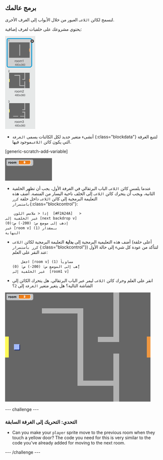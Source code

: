 ## برمج عالمك

لنسمح لكائن `اللاعب` العبور من خلال الأبواب إلى الغرف الأخرى.

يحتوي مشروعك على خلفيات لغرف إضافية:

![screenshot](images/world-backdrops.png)

+ أنشىء متغير جديد لكل الكائنات يسمى `الغرفة` {:class="blockdata"} لتتبع الغرفة التي يكون كائن `اللاعب`موجود فيها.

[generic-scratch-add-variable]

![screenshot](images/world-room.png)

+ عندما يلمس كائن `اللاعب` الباب البرتقالي في الغرفة الأول، يجب أن تظهر الخلفية الثانية، ويجب أن يتحرك كائن `اللاعب` إلى الخلف ناحية اليسار من المنصة. أضف هذه التعليمة البرمجية إلى كائن `اللاعب` داخل حلقة `كرر باستمرار`{:class="blockcontrol"}:

```blocks
    إذا < ملامس اللون  [#F2A24A]   >
غير الخلفية إلى [next backdrop v]
إذهب إلى موضع س: (200-) ص:(0)
غير [room v] بـمقدار (1)
النهاية
```

+ أضف هذه التعليمية البرمجية إلى **بداية** التعليمة البرمجية لكائن `اللاعب` (أعلى حلقة `كرر بأستمرار` {:class="blockcontrol"}) لتتأكد من عودة كل شيء إلى حالة الأول عند النقر على العلم:
    
    ```blocks
        اجعل [room v] مساوياً (1)
    إّهب إلى الموضع س: (200-) ص: (0)
    غير الخلفية إلى  [room1 v]
    ```

+ انقر على العلم وحرك كائن `اللاعب` ليمر عبر الباب البرتقالي. هل يتحرك الكائن إلى الشاشة التالية؟ هل يتغير متغير `الغرفة` إلى `2`؟

![screenshot](images/world-room-test.png)

\--- challenge \---

### التحدي: التحريك إلى الغرفة السابقة

+ Can you make your `player` sprite move to the previous room when they touch a yellow door? The code you need for this is very similar to the code you've already added for moving to the next room.

\--- /challenge \---